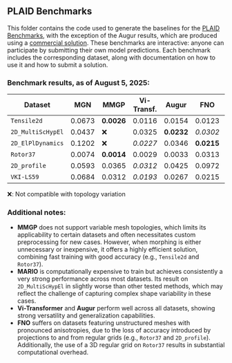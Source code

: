 ## PLAID Benchmarks

This folder contains the code used to generate the baselines for the [PLAID Benchmarks](https://huggingface.co/PLAIDcompetitions), with the exception of the Augur results, which are produced using a [commercial solution](https://augurco.fr/). These benchmarks are interactive: anyone can participate by submitting their own model predictions. Each benchmark includes the corresponding dataset, along with documentation on how to use it and how to submit a solution.


### Benchmark results, as of August 5, 2025:
| Dataset           | MGN | MMGP | Vi-Transf. | Augur | FNO | MARIO |
|-------------------|-----|------|------------|-------|-------|-------|
| `Tensile2d`       | 0.0673  |  **0.0026**  |   0.0116     |  0.0154   |  0.0123  |  *0.0038*  |
| `2D_MultiScHypEl` | 0.0437  |  ❌  |   0.0325     |  **0.0232**   |   *0.0302*  |  0.0573  |
| `2D_ElPlDynamics` | 0.1202  |  ❌  |   *0.0227*     |  0.0346    |  **0.0215**  |  0.0319  |
| `Rotor37`         | 0.0074  |  **0.0014**  |   0.0029     |  0.0033   |   0.0313  |  *0.0017*  |
| `2D_profile`      | 0.0593  |  0.0365  |   *0.0312*     |  0.0425   |  0.0972  |  **0.0307**  |
| `VKI-LS59`        | 0.0684  |  0.0312  |   *0.0193*     |  0.0267    |   0.0215  |  **0.0124**  |

❌: Not compatible with topology variation

### Additional notes:
- **MMGP** does not support variable mesh topologies, which limits its applicability to certain datasets and often necessitates custom preprocessing for new cases. However, when morphing is either unnecessary or inexpensive, it offers a highly efficient solution, combining fast training with good accuracy (e.g., `Tensile2d` and `Rotor37`).
- **MARIO** is computationally expensive to train but achieves consistently a very strong performance across most datasets. Its result on `2D_MultiScHypEl` in slightly worse than other tested methods, which may reflect the challenge of capturing complex shape variability in these cases.
- **Vi-Transformer** and **Augur** perform well across all datasets, showing strong versatility and generalization capabilities.
- **FNO** suffers on datasets featuring unstructured meshes with pronounced anisotropies, due to the loss of accuracy introduced by projections to and from regular grids (e.g., `Rotor37` and `2D_profile`). Additionally, the use of a 3D regular grid on `Rotor37` results in substantial computational overhead.
